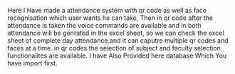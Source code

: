 Here I Have made a attendance system with qr code as well as face recognisation which user wants he can take,
Then in qr code after the attendance is taken the voice commands are available and in both attendance will be genrated in the excel sheet,
so we can check the excel sheet of complete day attendance,and it can caputre multiple qr codes and faces at a time.
in qr codes the selection of subject and faculty selection functionalites are available.
I have Also Provided here database Which You have import first.
